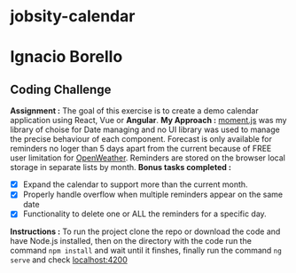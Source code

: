 # jobsity-calendar

# Ignacio Borello
## Coding Challenge

**Assignment :** The goal of this exercise is to create a demo calendar application using React, Vue or **Angular**.
**My Approach :** [moment.js](https://momentjs.com/) was my library of choise for Date managing and no UI library was used to manage the precise behaviour of each component. 
Forecast is only available for reminders no loger than 5 days apart from the current because of FREE user limitation for [OpenWeather](https://openweathermap.org/").
Reminders are stored on the browser local storage in separate lists by month.
**Bonus tasks completed :**

- [x] Expand the calendar to support more than the current month.            
- [x] Properly handle overflow when multiple reminders appear on the same date
- [x] Functionality to delete one or ALL the reminders for a specific day.

**Instructions :** To run the project clone the repo or download the code and have Node.js installed, then on the directory with the code run the command `npm install` and wait until it finshes, finally run the command `ng serve` and check [localhost:4200](http://localhost:4200/)
